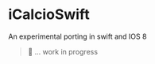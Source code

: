 iCalcioSwift
============

An experimental porting in swift and IOS 8 

> :construction_worker: ... work in progress
